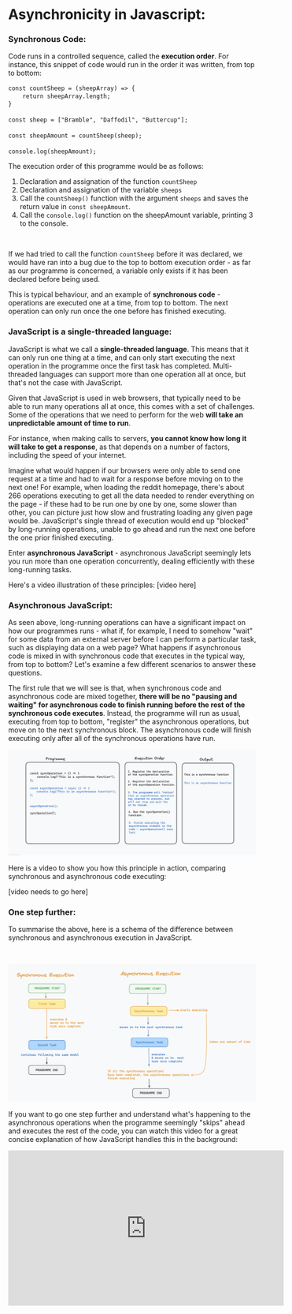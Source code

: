# Asynchronicity in Javascript: 

### Synchronous Code:

Code runs in a controlled sequence, called the **execution order**. For instance, this snippet of code would run in the order it was written, from top to bottom:

```
const countSheep = (sheepArray) => {
    return sheepArray.length;
}

const sheep = ["Bramble", "Daffodil", "Buttercup"];

const sheepAmount = countSheep(sheep);

console.log(sheepAmount);
```

The execution order of this programme would be as follows: 

1. Declaration and assignation of the function ```countSheep```
1. Declaration and assignation of the variable ```sheeps```
1. Call the ```countSheep()``` function with the argument ```sheeps``` and saves the return value in ```const sheepAmount```. 
1. Call the ```console.log()``` function on the sheepAmount variable, printing 3 to the console. 

<br>

If we had tried to call the function ```countSheep``` before it was declared, we would have ran into a bug due to the top to bottom execution order - as far as our programme is concerned, a variable only exists if it has been declared before being used. 

This is typical behaviour, and an example of **synchronous code** - operations are executed one at a time, from top to bottom. The next operation can only run once the one before has finished executing. 

### JavaScript is a single-threaded language:

JavaScript is what we call a **single-threaded language**. This means that it can only run one thing at a time, and can only start executing the next operation in the programme once the first task has completed. Multi-threaded languages can support more than one operation all at once, but that's not the case with JavaScript.

Given that JavaScript is used in web browsers, that typically need to be able to run many operations all at once, this comes with a set of challenges. Some of the operations that we need to perform for the web **will take an unpredictable amount of time to run**. 

For instance, when making calls to servers, **you cannot know how long it will take to get a response**, as that depends on a number of factors, including the speed of your internet. 

Imagine what would happen if our browsers were only able to send one request at a time and had to wait for a response before moving on to the next one! For example, when loading the reddit homepage, there's about 266 operations executing to get all the data needed to render everything on the page - if these had to be run one by one by one, some slower than other, you can picture just how slow and frustrating loading any given page would be. JavaScript's single thread of execution would end up "blocked" by long-running operations, unable to go ahead and run the next one before the one prior finished executing.

Enter **asynchronous JavaScript** - asynchronous JavaScript seemingly lets you run more than one operation concurrently, dealing efficiently with these long-running tasks. 

Here's a video illustration of these principles: 
[video here]

### Asynchronous JavaScript: 

As seen above, long-running operations can have a significant impact on how our programmes runs - what if, for example, I need to somehow "wait" for some data from an external server before I can perform a particular task, such as displaying data on a web page? What happens if asynchronous code is mixed in with synchronous code that executes in the typical way, from top to bottom? Let's examine a few different scenarios to answer these questions. 

The first rule that we will see is that, when synchronous code and asynchronous code are mixed together, **there will be no "pausing and waiting" for asynchronous code to finish running before the rest of the synchronous code executes**. 
Instead, the programme will run as usual, executing from top to bottom, "register" the asynchronous operations, but move on to the next synchronous block. The asynchronous code will finish executing only after all of the synchronous operations have run.

![asynchronous/synchronous execution diagram](image.png)

Here is a video to show you how this principle in action, comparing synchronous and asynchronous code executing: 

[video needs to go here]

### One step further: 

To summarise the above, here is a schema of the difference between synchronous and asynchronous execution in JavaScript.

<br>

![alt text](image-2.png)

If you want to go one step further and understand what's happening to the asynchronous operations when the programme seemingly "skips" ahead and executes the rest of the code, you can watch this video for a great concise explanation of how JavaScript handles this in the background: 

<iframe width="560" height="315" src="https://www.youtube.com/embed/lqLSNG_79lI?si=uDdGAS9UL4Ih0cnS" title="YouTube video player" frameborder="0" allow="accelerometer; autoplay; clipboard-write; encrypted-media; gyroscope; picture-in-picture; web-share" referrerpolicy="strict-origin-when-cross-origin" allowfullscreen></iframe>


